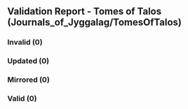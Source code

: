 ## Validation Report - Tomes of Talos (Journals_of_Jyggalag/TomesOfTalos)


### Invalid (0)
### Updated (0)
### Mirrored (0)
### Valid (0)
